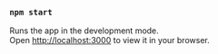 ### `npm start`

Runs the app in the development mode.\
Open [http://localhost:3000](http://localhost:3000) to view it in your browser.